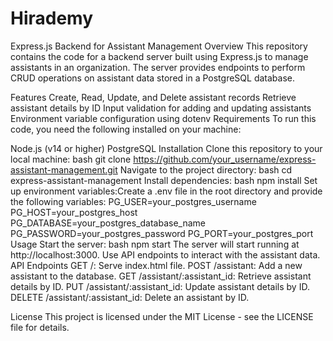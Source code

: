 # Hirademy
Express.js Backend for Assistant Management
Overview
This repository contains the code for a backend server built using Express.js to manage assistants in an organization. The server provides endpoints to perform CRUD operations on assistant data stored in a PostgreSQL database.

Features
Create, Read, Update, and Delete assistant records
Retrieve assistant details by ID
Input validation for adding and updating assistants
Environment variable configuration using dotenv
Requirements
To run this code, you need the following installed on your machine:

Node.js (v14 or higher)
PostgreSQL
Installation
Clone this repository to your local machine:
bash
git clone https://github.com/your_username/express-assistant-management.git
Navigate to the project directory:
bash
cd express-assistant-management
Install dependencies:
bash
npm install
Set up environment variables:Create a .env file in the root directory and provide the following variables:
PG_USER=your_postgres_username
PG_HOST=your_postgres_host
PG_DATABASE=your_postgres_database_name
PG_PASSWORD=your_postgres_password
PG_PORT=your_postgres_port
Usage
Start the server:
bash
npm start
The server will start running at http://localhost:3000.
Use API endpoints to interact with the assistant data.
API Endpoints
GET /: Serve index.html file.
POST /assistant: Add a new assistant to the database.
GET /assistant/:assistant_id: Retrieve assistant details by ID.
PUT /assistant/:assistant_id: Update assistant details by ID.
DELETE /assistant/:assistant_id: Delete an assistant by ID.

License
This project is licensed under the MIT License - see the LICENSE file for details.
